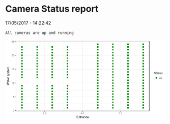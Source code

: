 Camera Status report
================
17/05/2017 - 14:22:42

    All cameras are up and running

![](camreport_files/figure-markdown_github/unnamed-chunk-2-1.png)
